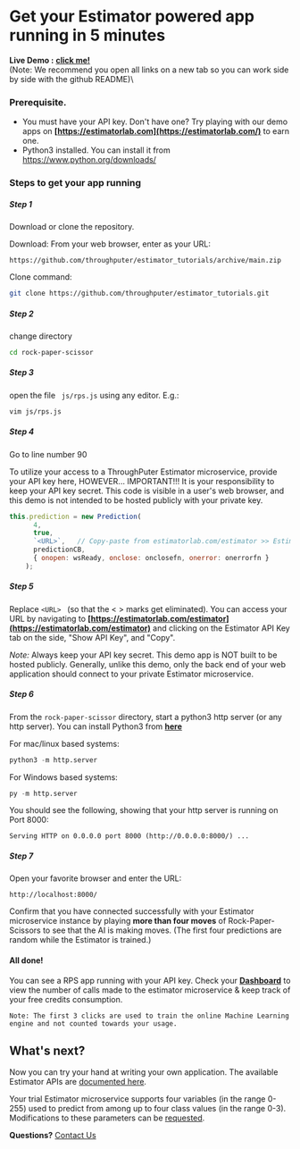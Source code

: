 # Get your Estimator powered app running in 5 minutes
__Live Demo :__  __[click me!](https://estimatorlab.com/rps)__\
(Note: We recommend you open all links on a new tab so you can work side by side with the github README)\


### Prerequisite.

  - You must have your API key. Don't have one? Try playing with our demo apps on __[https://estimatorlab.com](https://estimatorlab.com/)__ to earn one.
  - Python3 installed. You can install it from https://www.python.org/downloads/
  
  

### Steps to get your app running

##### Step 1

Download or clone the repository.

Download:
From your web browser, enter as your URL:
```
https://github.com/throughputer/estimator_tutorials/archive/main.zip
```

Clone command:
```sh
git clone https://github.com/throughputer/estimator_tutorials.git
```

##### Step 2

change directory

```sh
cd rock-paper-scissor
```
##### Step 3

open the file ``` js/rps.js``` using any editor. E.g.:

```sh
vim js/rps.js
```

##### Step 4 

Go to line number 90

To utilize your access to a ThroughPuter Estimator microservice, provide your API key here, HOWEVER...
IMPORTANT!!! It is your responsibility to keep your API key secret. This code is visible in a user's web browser,
and this demo is not intended to be hosted publicly with your private key.

```js
this.prediction = new Prediction(
      4,
      true,
      `<URL>`,   // Copy-paste from estimatorlab.com/estimator >> Estimator API Key >> Show API Key >> Copy.
      predictionCB,
      { onopen: wsReady, onclose: onclosefn, onerror: onerrorfn }
    );
```

##### Step 5

Replace ```<URL> ``` (so that the < > marks get eliminated).
You can access your URL by navigating to __[https://estimatorlab.com/estimator](https://estimatorlab.com/estimator)__ and clicking on the Estimator API Key tab on the side, "Show API Key", and "Copy".

*Note:* Always keep your API key secret. This demo app is NOT built to be hosted publicly. Generally, unlike this demo, only the back end of your web application should connect to your private Estimator microservice.

##### Step 6

From the `rock-paper-scissor` directory, start a python3 http server (or any http server). You can install Python3 from __[here](https://www.python.org/downloads/)__ 

For mac/linux based systems:

```py
python3 -m http.server
```

For Windows based systems:

```py
py -m http.server
```

You should see the following, showing that your http server is running on Port 8000:

```
Serving HTTP on 0.0.0.0 port 8000 (http://0.0.0.0:8000/) ...
```

##### Step 7

Open your favorite browser and enter the URL:

```
http://localhost:8000/
```

Confirm that you have connected successfully with your Estimator microservice instance by playing **more than four moves** of Rock-Paper-Scissors to see that the AI is making moves. (The first four predictions are random while the Estimator is trained.)

#### All done!

You can see a RPS app running with your API key. Check your __[Dashboard](https://estimatorlab.com/dashboard)__ to view the number of calls made to the estimator microservice & keep track of your free credits consumption.

```Note: The first 3 clicks are used to train the online Machine Learning engine and not counted towards your usage.```

## What's next?

Now you can try your hand at writing your own application. The available Estimator APIs are [documented here](https://github.com/throughputer/estimator_lib/blob/master/EstimatorAPI.md).

Your trial Estimator microservice supports four variables (in the range 0-255) used to predict from among up to four class values (in the range 0-3). Modifications to these parameters can be [requested](https://estimatorlab.com/form).

**Questions?** [Contact Us](https://estimatorlab.com/form)
